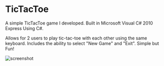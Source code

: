 # TicTacToe
A simple TicTacToe game I developed. Built in Microsoft Visual C# 2010 Express Using C#.

Allows for 2 users to play tic-tac-toe with each other using the same keyboard. Includes the ability to select "New Game" and "Exit". Simple but Fun!

![screenshot](tictactoe "Optional title")
